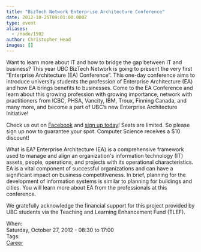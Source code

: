 ```yaml
---
title: "BizTech Network Enterprise Architecture Conference"
date: 2012-10-25T09:01:00.000Z
type: event
aliases:
  - /node/1502
author: Christopher Head
images: []
---
```


<div class="field field-name-body field-type-text-with-summary field-label-hidden"><div class="field-items"><div class="field-item even"><p>Want to learn more about IT and how to bridge the gap between IT and business? This year UBC BizTech Network is going to present the very first &#x201C;Enterprise Architecture (EA) Conference&#x201D;. This one-day conference aims to introduce university students the profession of Enterprise Architecture (EA) and how EA brings benefits to businesses. Come to the EA Conference and learn about this growing profession with growing importance, network with practitioners from ICBC, PHSA, Vancity, IBM, Troux, Finning Canada, and many more, and become a part of UBC&#x2019;s new Enterprise Architecture Initiative!</p>
<p>Check us out on <a href="https://www.facebook.com/events/121544284663600/">Facebook</a> and <a href="http://ubcbiztech.rezgo.com/?start_date=October+27%2C+2012&amp;end_date=October+27%2C+2012">sign up today</a>! Seats are limited. So please sign up now to guarantee your spot. Computer Science receives a $10 discount!</p>
<p>What is EA? Enterprise Architecture (EA) is a comprehensive framework used to manage and align  an organization&apos;s information technology (IT) assets, people, operations, and projects with its operational characteristics. EA is a vital component of successful organizations and can have a significant impact on business competitiveness. In brief, planning for the development of information systems is similar to planning for buildings and cities. You will learn more about EA from the professionals at this conference.</p>
<p>We gratefully acknowledge the financial support for this project provided by UBC students via the Teaching and Learning Enhancement Fund (TLEF).</p>
</div></div></div><div class="field field-name-field-dates field-type-datetime field-label-above"><div class="field-label">When:&#xA0;</div><div class="field-items"><div class="field-item even"><span class="date-display-single">Saturday, October 27, 2012 - <span class="date-display-range"><span class="date-display-start">08:30</span> to <span class="date-display-end">17:00</span></span></span></div></div></div>    <footer>
    <div class="field field-name-field-tags field-type-taxonomy-term-reference field-label-above"><div class="field-label">Tags:&#xA0;</div><div class="field-items"><div class="field-item even"><a href="/career">Career</a></div></div></div>      </footer>